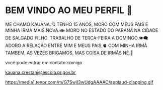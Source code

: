 # BEM VINDO AO MEU PERFIL 🥇

ME CHAMO KAUANA.💘
TENHO 15 ANOS, MORO COM MEUS PAIS E MINHA IRMÃ MAIS NOVA.👪
MORO NO ESTADO DO PARANA NA CIDADE DE SALGADO FILHO.
TRABALHO DE TERCA-FEIRA A DOMINGO.👁️‍🗨️
ADORO A RELAÇÂO ENTRE MIM E MEUS PAIS,🫀 COM MINHA IRMÃ TAMBEM,
AS VEZES BRIGAMOS, MAS COISA DE IRMÃS NÉ.💟



você pode entrar em contato comigo

kauana.crestani@escola.pr.gov.br



https://media1.tenor.com/m/G7SwjI3wUdgAAAAC/applaud-clapping.gif
